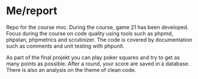 # Me/report

Repo for the course mvc. During the course, game 21 has been developed. Focus during the course on code quality using tools such as phpmd, phpstan, phpmetrics and scrutinizer. The code is covered by documentation such as comments and unit testing with phpunit.

As part of the final projekt you can play poker squares and try to get as many points as possible. After a round, your score are saved in a database. There is also an analysis on the theme of clean code.
